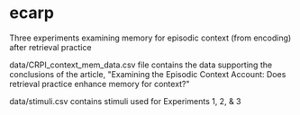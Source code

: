 # ecarp
  Three experiments examining memory for episodic context (from encoding) after retrieval practice

data/CRPI_context_mem_data.csv file contains the data supporting the conclusions of the article, "Examining the Episodic Context Account: Does retrieval practice enhance memory for context?"

data/stimuli.csv contains stimuli used for Experiments 1, 2, & 3
